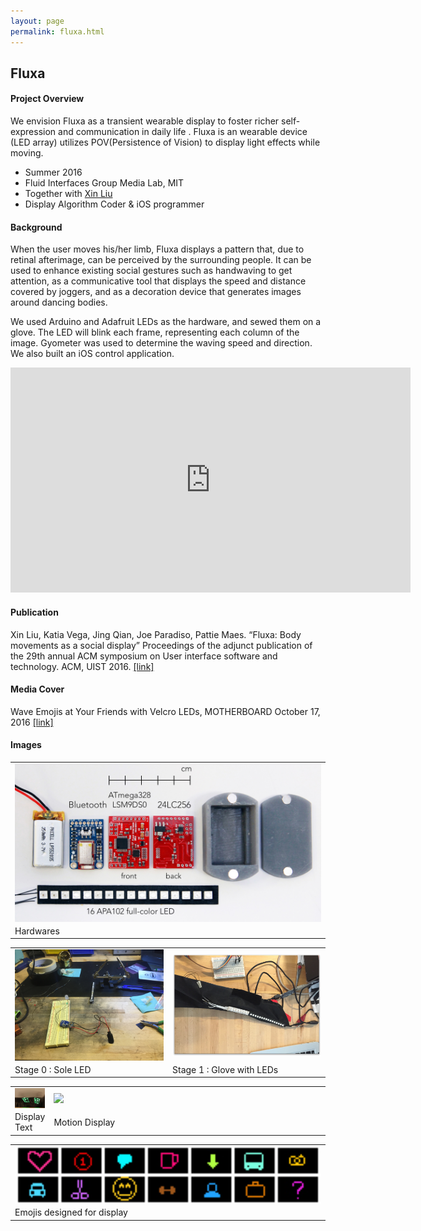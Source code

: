 ```yaml
---
layout: page
permalink: fluxa.html
---
```

<head>
	<link href="../assets/css/drcustom.css" rel="stylesheet" type="text/css">
</head>
<div class="P-page">
<h2 class="P-title">Fluxa</h2>

<!--Overview-->
<h4 class="P-subtitle">Project Overview</h4>
We envision Fluxa as a transient wearable display to foster richer self-expression and communication in daily life . Fluxa is an wearable device (LED array) utilizes POV(Persistence of Vision) to display light effects while moving.


<ul class="P-list">
<li>Summer 2016</li>
<li>Fluid Interfaces Group Media Lab, MIT</li>
<li>Together with <a href="http://xxxxxxxxxinliu.com">Xin Liu</a> </li>
<li>Display Algorithm Coder &#38 iOS programmer</li>
</ul>

<!--Background-->
<h4 class="P-subtitle">Background</h4>
When the user moves his/her limb, Fluxa displays a pattern that, due to retinal afterimage, can be perceived by the surrounding people. It can be used to enhance existing social gestures such as handwaving to get attention, as a communicative tool that displays the speed and distance covered by joggers, and as a decoration device that generates images around dancing bodies.

We used Arduino and Adafruit LEDs as the hardware, and sewed them on a glove. The LED will blink each frame, representing each column of the image. Gyometer was used to determine the waving speed and direction. We also built an iOS control application.


<iframe class="P-iframe" src="https://player.vimeo.com/video/164924945" width="640" height="360" frameborder="0" webkitallowfullscreen mozallowfullscreen allowfullscreen></iframe>

<!--PUBLICATION-->
<h4 class="P-subtitle">Publication</h4>
Xin Liu, Katia Vega, Jing Qian, Joe Paradiso, Pattie Maes. “Fluxa: Body movements as a social display” Proceedings of the adjunct publication of the 29th annual ACM symposium on User interface software and technology. ACM, UIST 2016. <a href="http://fluid.media.mit.edu/sites/default/files/Fluxa-UIST-CR.pdf" target="_blank">[link]</a>

<!--Media Cover-->
<h4 class="P-subtitle">Media Cover</h4>
Wave Emojis at Your Friends with Velcro LEDs, MOTHERBOARD October 17, 2016 <a href="https://motherboard.vice.com/read/wave-emojis-at-your-friends-with-velcro-leds" target="_blank">[link]</a>

<!--IMAGES-->
<h4 class="P-subtitle">Images</h4>
<table class="P-galary" border="0" cellspacing="7px" cellpadding="5px" style="margin-left:auto;margin-right:auto;text-align:left">
<tr>
<td><img src="../assets/img/portfolio/fluxa0.jpg" align="left" width="750"/></td>
</tr>
<tr>
<td>Hardwares</td>
</tr>
</table>

<table class="P-galary" border="0" cellspacing="7px" cellpadding="5px" style="margin-left:auto;margin-right:auto;text-align:left">
<tr>
<td><img src="../assets/img/portfolio/fluxa3.png" align="left" width="400px"/></td>
<td><img src="../assets/img/portfolio/fluxa2.png" align="left" width="400px"/></td>
</tr>
<tr>
<td>Stage 0 : Sole LED</td>
<td>Stage 1 : Glove with LEDs</td>
</tr>
</table>

<table class="P-galary" border="0" cellspacing="7px" cellpadding="5px" style="margin-left:auto;margin-right:auto;text-align:left">
<tr>
<td><img src="../assets/img/portfolio/fluxa1.jpg" align="left" width="300px"/></td>
<td><img src="https://motherboard-images.vice.com/content-images/contentimage/no-id/1476653834921384.gif" align="left" width="450px"></td>
</tr>
<tr>
<td>Display Text</td>
<td>Motion Display</td>
</tr>
</table>

<table class="P-galary" border="0" cellspacing="7px" cellpadding="5px" style="margin-left:auto;margin-right:auto;text-align:left">
<tr>
<td><img src="../assets/img/portfolio/fluxa4.jpg" align="left" width="700px"/></td>
</tr>
<tr>
<td>Emojis designed for display</td>
</tr>
</table>
</div>